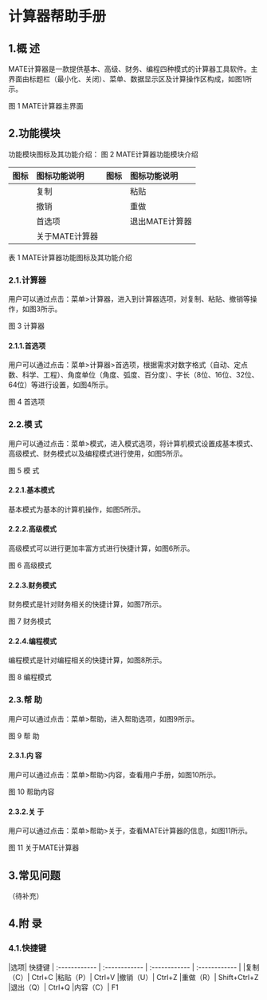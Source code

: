 # 计算器帮助手册

## 1.概 述
MATE计算器是一款提供基本、高级、财务、编程四种模式的计算器工具软件。主界面由标题栏（最小化、关闭）、菜单、数据显示区及计算操作区构成，如图1所示。

图 1 MATE计算器主界面
## 2.功能模块
功能模块图标及其功能介绍：
图 2 MATE计算器功能模块介绍

|图标	|图标功能说明|	图标|	图标功能说明
| :------------ | :------------ | :------------ | :------------ |
||	复制||		粘贴
||	撤销||		重做
||	首选项||		退出MATE计算器
||	关于MATE计算器||		||
表 1 MATE计算器功能图标及其功能介绍
### 2.1.计算器
用户可以通过点击：菜单>计算器，进入到计算器选项，对复制、粘贴、撤销等操作，如图3所示。

图 3 计算器
 
#### 2.1.1.首选项
用户可以通过点击：菜单>计算器>首选项，根据需求对数字格式（自动、定点数、科学、工程）、角度单位（角度、弧度、百分度）、字长（8位、16位、32位、64位）等进行设置，如图4所示。

图 4 首选项
### 2.2.模 式
用户可以通过点击：菜单>模式，进入模式选项，将计算机模式设置成基本模式、高级模式、财务模式以及编程模式进行使用，如图5所示。

图 5 模 式
#### 2.2.1.基本模式
基本模式为基本的计算机操作，如图5所示。
#### 2.2.2.高级模式
高级模式可以进行更加丰富方式进行快捷计算，如图6所示。

图 6 高级模式
#### 2.2.3.财务模式
财务模式是针对财务相关的快捷计算，如图7所示。

图 7 财务模式
#### 2.2.4.编程模式
编程模式是针对编程相关的快捷计算，如图8所示。

图 8 编程模式
### 2.3.帮 助
用户可以通过点击：菜单>帮助，进入帮助选项，如图9所示。

图 9 帮 助
#### 2.3.1.内 容
用户可以通过点击：菜单>帮助>内容，查看用户手册，如图10所示。

图 10 帮助内容
#### 2.3.2.关 于
用户可以通过点击：菜单>帮助>关于，查看MATE计算器的信息，如图11所示。

图 11 关于MATE计算器
## 3.常见问题
（待补充）
## 4.附 录
### 4.1.快捷键
|选项|	快捷键
| :------------ | :------------ | :------------ | :------------ |
|复制（C）|	Ctrl+C
|粘贴（P）|	Ctrl+V
|撤销（U）|	Ctrl+Z
|重做（R）|	Shift+Ctrl+Z
|退出（Q）|	Ctrl+Q
|内容（C）|	F1
